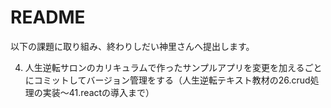 # README

以下の課題に取り組み、終わりしだい神里さんへ提出します。

4. 人生逆転サロンのカリキュラムで作ったサンプルアプリを変更を加えるごとにコミットしてバージョン管理をする（人生逆転テキスト教材の26.crud処理の実装〜41.reactの導入まで）
